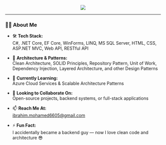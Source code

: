 <p align="center">
  <img src="https://readme-typing-svg.demolab.com?font=Fira+Code&weight=500&size=22&pause=1000&color=5FB0FF&center=true&vCenter=true&width=500&lines=Hi+I'm+Ibrahim+Mohamed;Backend+.NET+Developer;" />
</p>

---

### 👨‍💻 About Me

- 🛠 **Tech Stack:**  
  C#, .NET Core, EF Core, WinForms, LINQ, MS SQL Server, HTML, CSS, ASP.NET MVC, Web API, RESTful API

- 🧱 **Architecture & Patterns:**  
  Clean Architecture, SOLID Principles, Repository Pattern, Unit of Work, Dependency Injection, Layered Architecture, and other Design Patterns

- 🌱 **Currently Learning:**  
  Azure Cloud Services & Scalable Architecture Patterns

- 🤝 **Looking to Collaborate On:**  
  Open-source projects, backend systems, or full-stack applications

- 📫 **Reach Me At:**  
  [ibrahim.mohamed6605@gmail.com](mailto:ibrahim.mohamed6605@gmail.com)

- ⚡ **Fun Fact:**  
  I accidentally became a backend guy — now I love clean code and architecture 😎





<!---
Ibrahim-Mohamed66/Ibrahim-Mohamed66 is a ✨ special ✨ repository because its `README.md` (this file) appears on your GitHub profile.
You can click the Preview link to take a look at your changes.
--->
